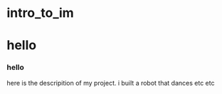 # intro_to_im
# hello
### hello
here is the descripition of my project. i built a robot that dances
etc
etc
